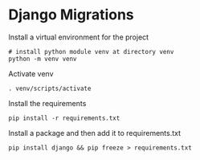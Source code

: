 # **Django Migrations**

Install a virtual environment for the project
```
# install python module venv at directory venv
python -m venv venv
```

Activate venv

```
. venv/scripts/activate
```

Install the requirements
```
pip install -r requirements.txt
```

Install a package and then add it to requirements.txt
```
pip install django && pip freeze > requirements.txt
```